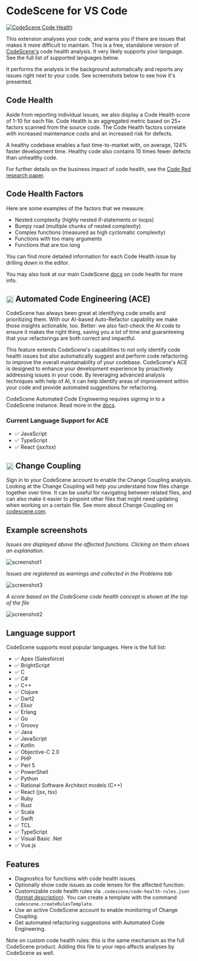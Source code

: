 # CodeScene for VS Code
[![CodeScene Code Health](https://codescene.io/projects/36131/status-badges/code-health)](https://codescene.io/projects/36131)

This extension analyses your code, and warns you if there are issues that makes it more difficult to maintain. This is a free, standalone version of [CodeScene's](http://www.codescene.com) code health analysis. It very likely supports your language. See the full list of supported languages below.

It performs the analysis in the background automatically and reports any issues right next to your code. See screenshots below to see how it's presented.

## Code Health
Aside from reporting individual issues, we also display a Code Health score of 1-10 for each file. Code Health is an aggregated metric based on 25+ factors scanned from the source code. The Code Health factors correlate with increased maintenance costs and an increased risk for defects.

A healthy codebase enables a fast time-to-market with, on average, 124% faster development time. Healthy code also contains 15 times fewer defects than unhealthy code.

For further details on the business impact of code health, see the [Code Red research paper](https://arxiv.org/abs/2203.04374).

## Code Health Factors

Here are some examples of the factors that we measure:

- Nested complexity (highly nested if-statements or loops)
- Bumpy road (multiple chunks of nested complexity)
- Complex functions (measured as high cyclomatic complexity)
- Functions with too many arguments
- Functions that are too long

You can find more detailed information for each Code Health issue by drilling down in the editor.

You may also look at our main CodeScene [docs](https://codescene.io/docs/guides/technical/code-health.html) on code health for more info.

## <img src="assets/cs-logo-small.png" align="center" title="Requires signing in to CodeScene" width="20"/> Automated Code Engineering (ACE) 

CodeScene has always been great at identifying code smells and prioritizing them. With our AI-based Auto-Refactor capability we make those insights actionable, too. Better: we also fact-check the AI code to ensure it makes the right thing, saving you a lot of time and guaranteeing that your refactorings are both correct and impactful.

This feature extends CodeScene's capabilities to not only identify code health issues but also automatically suggest and perform code refactoring to improve the overall maintainability of your codebase. CodeScene's ACE is designed to enhance your development experience by proactively addressing issues in your code. By leveraging advanced analysis techniques with help of AI, it can help identify areas of improvement within your code and provide automated suggestions for refactoring.

CodeScene Automated Code Engineering requires signing in to a CodeScene instance. Read more in the [docs](https://codescene.io/docs/auto-refactor/index.html).

### Current Language Support for ACE
- ✅ JavaScript
- ✅ TypeScript
- ✅ React (jsx/tsx)


## <img src="assets/cs-logo-small.png" align="center" title="Requires signing in to CodeScene" width="20"/> Change Coupling

Sign in to your CodeScene account to enable the Change Coupling analysis. Looking at the Change Coupling will help you understand how files change together over time. It can be useful for navigating between related files, and can also make it easier to pinpoint other files that might need updating when working on a certain file. See more about Change Coupling on [codescene.com](https://codescene.com/ide-extension).

## Example screenshots

*Issues are displayed above the affected functions. Clicking on them shows an explanation.*

![screenshot1](screenshots/screenshot1.png)

*Issues are registered as warnings and collected in the Problems tab*

![screenshot3](screenshots/screenshot3.png)

*A score based on the CodeScene code health concept is shown at the top of the file*

![screenshot2](screenshots/screenshot2.png)

## Language support

CodeScene supports most popular languages. Here is the full list:

- ✅ Apex (Salesforce)
- ✅ BrightScript
- ✅ C
- ✅ C#
- ✅ C++
- ✅ Clojure
- ✅ Dart2
- ✅ Elixir
- ✅ Erlang
- ✅ Go
- ✅ Groovy
- ✅ Java
- ✅ JavaScript
- ✅ Kotlin
- ✅ Objective-C 2.0
- ✅ PHP
- ✅ Perl 5
- ✅ PowerShell
- ✅ Python
- ✅ Rational Software Architect models (C++)
- ✅ React (jsx, tsx)
- ✅ Ruby
- ✅ Rust
- ✅ Scala
- ✅ Swift
- ✅ TCL
- ✅ TypeScript
- ✅ Visual Basic .Net
- ✅ Vue.js

## Features

- Diagnostics for functions with code health issues.
- Optionally show code issues as code lenses for the affected function.
- Customizable code health rules via `.codescene/code-health-rules.json` ([format description](https://codescene.io/docs/guides/technical/code-health.html#advanced-override-the-low-level-code-health-thresholds)). You can create a template with the command `codescene.createRulesTemplate`.
- Use an active CodeScene account to enable monitoring of Change Coupling.
- Get automated refactoring suggestions with Automated Code Engineering.

Note on custom code health rules: this is the same mechanism as the full CodeScene product.
Adding this file to your repo affects analyses by CodeScene as well.
